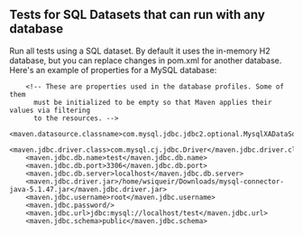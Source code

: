 Tests for SQL Datasets that can run with any database
--

Run all tests using a SQL dataset. By default it uses the in-memory H2 database, but you can replace changes in pom.xml for another database. Here's an example of properties for a MySQL database:

~~~
    <!-- These are properties used in the database profiles. Some of them 
      must be initialized to be empty so that Maven applies their values via filtering 
      to the resources. -->
    <maven.datasource.classname>com.mysql.jdbc.jdbc2.optional.MysqlXADataSource</maven.datasource.classname>
    <maven.jdbc.driver.class>com.mysql.cj.jdbc.Driver</maven.jdbc.driver.class>
    <maven.jdbc.db.name>test</maven.jdbc.db.name>
    <maven.jdbc.db.port>3306</maven.jdbc.db.port>
    <maven.jdbc.db.server>localhost</maven.jdbc.db.server>
    <maven.jdbc.driver.jar>/home/wsiqueir/Downloads/mysql-connector-java-5.1.47.jar</maven.jdbc.driver.jar>
    <maven.jdbc.username>root</maven.jdbc.username>
    <maven.jdbc.password/>
    <maven.jdbc.url>jdbc:mysql://localhost/test</maven.jdbc.url>
    <maven.jdbc.schema>public</maven.jdbc.schema>
~~~
